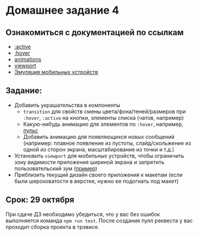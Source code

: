 # Домашнее задание 4

## Ознакомиться с документацией по ссылкам

- [:active](https://developer.mozilla.org/ru/docs/Web/CSS/:active)
- [:hover](https://developer.mozilla.org/ru/docs/Web/CSS/:hover)
- [animations](https://developer.mozilla.org/ru/docs/Web/CSS/CSS_Animations/Ispolzovanie_CSS_animatciy)
- [viewport](https://developer.mozilla.org/ru/docs/Mozilla/Mobile/Viewport_meta_tag)
- [Эмуляция мобильных устройств](https://developers.google.com/web/tools/chrome-devtools/device-mode/)

## Задание:

- Добавить украшательства в компоненты
  - `transition` для свойств смены цвета/фона/теней/размеров при `:hover`, `:active` на кнопки, элементы списка (чатов, например)
  - Какую-нибудь анимацию для элементов по `:hover`, например, [пульс](https://codepen.io/olam/pen/zcqea)
  - Добавить анимацию для появляющихся новых сообщений (например: плавное появление из пустоты, слайд/скольжение из одной из сторон экрана, масштабирование из точки и т.д.)
- Установить `viewport` для мобильных устройств, чтобы ограничить зону видимости приложения шириной экрана и запретить пользовательский зум ([пример](https://developer.mozilla.org/ru/docs/Mozilla/Mobile/Viewport_meta_tag#%D0%9E%D1%81%D0%BD%D0%BE%D0%B2%D1%8B_Viewport))
- Приблизить текущий дизайн своего приложения к макетам (если были шероховатости в верстке, нужно ее подогнать под макет)

## Срок: 29 октября

При сдаче ДЗ необходимо убедиться, что у вас без ошибок выполняется команда `npm run test`.
После создания пулл реквеста у вас проходит сборка проекта в трэвисе.
